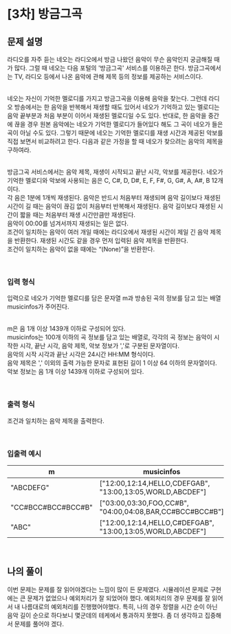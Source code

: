 # [3차] 방금그곡

## 문제 설명
라디오를 자주 듣는 네오는 라디오에서 방금 나왔던 음악이 무슨 음악인지 궁금해질 때가 많다. 그럴 때 네오는 다음 포털의 '방금그곡' 서비스를 이용하곤 한다. 방금그곡에서는 TV, 라디오 등에서 나온 음악에 관해 제목 등의 정보를 제공하는 서비스이다.<br><br>

네오는 자신이 기억한 멜로디를 가지고 방금그곡을 이용해 음악을 찾는다. 그런데 라디오 방송에서는 한 음악을 반복해서 재생할 때도 있어서 네오가 기억하고 있는 멜로디는 음악 끝부분과 처음 부분이 이어서 재생된 멜로디일 수도 있다. 반대로, 한 음악을 중간에 끊을 경우 원본 음악에는 네오가 기억한 멜로디가 들어있다 해도 그 곡이 네오가 들은 곡이 아닐 수도 있다. 그렇기 때문에 네오는 기억한 멜로디를 재생 시간과 제공된 악보를 직접 보면서 비교하려고 한다. 다음과 같은 가정을 할 때 네오가 찾으려는 음악의 제목을 구하여라.<br><br>

방금그곡 서비스에서는 음악 제목, 재생이 시작되고 끝난 시각, 악보를 제공한다.
네오가 기억한 멜로디와 악보에 사용되는 음은 C, C#, D, D#, E, F, F#, G, G#, A, A#, B 12개이다.<br>
각 음은 1분에 1개씩 재생된다. 음악은 반드시 처음부터 재생되며 음악 길이보다 재생된 시간이 길 때는 음악이 끊김 없이 처음부터 반복해서 재생된다. 음악 길이보다 재생된 시간이 짧을 때는 처음부터 재생 시간만큼만 재생된다.<br>
음악이 00:00를 넘겨서까지 재생되는 일은 없다.<br>
조건이 일치하는 음악이 여러 개일 때에는 라디오에서 재생된 시간이 제일 긴 음악 제목을 반환한다. 재생된 시간도 같을 경우 먼저 입력된 음악 제목을 반환한다.<br>
조건이 일치하는 음악이 없을 때에는 “(None)”을 반환한다.

<br>

### 입력 형식
입력으로 네오가 기억한 멜로디를 담은 문자열 m과 방송된 곡의 정보를 담고 있는 배열 musicinfos가 주어진다.<br><br>

m은 음 1개 이상 1439개 이하로 구성되어 있다.<br>
musicinfos는 100개 이하의 곡 정보를 담고 있는 배열로, 각각의 곡 정보는 음악이 시작한 시각, 끝난 시각, 음악 제목, 악보 정보가 ','로 구분된 문자열이다.<br>
음악의 시작 시각과 끝난 시각은 24시간 HH:MM 형식이다.<br>
음악 제목은 ',' 이외의 출력 가능한 문자로 표현된 길이 1 이상 64 이하의 문자열이다.<br>
악보 정보는 음 1개 이상 1439개 이하로 구성되어 있다.

<br>

### 출력 형식
조건과 일치하는 음악 제목을 출력한다.

<br>

### 입출력 예시
| m                  | musicinfos                                                 | answer  |
|--------------------|------------------------------------------------------------|---------|
| "ABCDEFG"          | ["12:00,12:14,HELLO,CDEFGAB", "13:00,13:05,WORLD,ABCDEF"]  | "HELLO" |
| "CC#BCC#BCC#BCC#B" | ["03:00,03:30,FOO,CC#B", "04:00,04:08,BAR,CC#BCC#BCC#B"]   | "FOO"   |
| "ABC"              | ["12:00,12:14,HELLO,C#DEFGAB", "13:00,13:05,WORLD,ABCDEF"] | "WORLD" |

<br>

## 나의 풀이
이번 문제는 문제를 잘 읽어야겠다는 느낌이 많이 든 문제였다. 시뮬레이션 문제로 구현에는 큰 문제가 없었으나 예외처리가 잘 되었어야 했다. 예외처리의 경우 문제를 잘 읽어서 내 나름대로의 예외처리를 진행했어야했다. 특히, 나의 경우 정렬을 시간 순이 아닌 음악 길이 순으로 하다보니 몇군데의 테케에서 통과하지 못했다. 좀 더 생각하고 집중해서 문제를 풀어야 겠다.